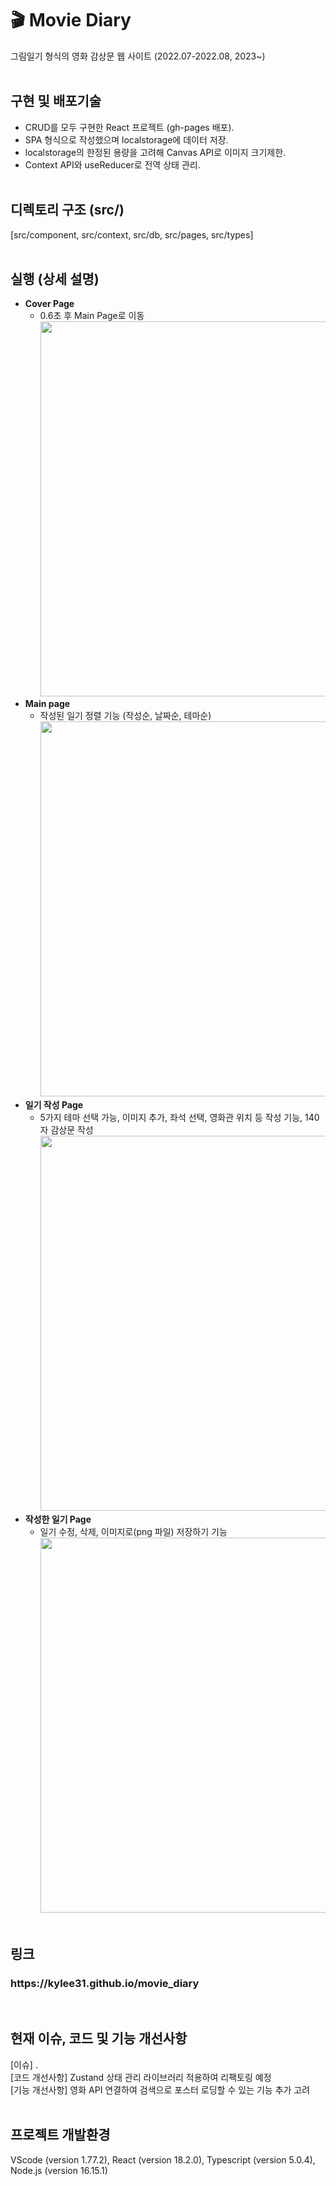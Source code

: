 # 🎬 Movie Diary
그림일기 형식의 영화 감상문 웹 사이트 (2022.07-2022.08, 2023~)
<br/><br/>
## 구현 및 배포기술
- CRUD를 모두 구현한 React 프로젝트 (gh-pages 배포).
- SPA 형식으로 작성했으며 localstorage에 데이터 저장.
- localstorage의 한정된 용량을 고려해 Canvas API로 이미지 크기제한.
- Context API와 useReducer로 전역 상태 관리.
<br/><br/>
## 디렉토리 구조 (src/)
[src/component, src/context, src/db, src/pages, src/types]
<br/><br/>
## 실행 (상세 설명)

- **Cover Page** <br/>
  - 0.6초 후 Main Page로 이동 <br/>
    <image src="https://user-images.githubusercontent.com/106156087/232793800-6042f556-23fd-44a0-a404-a92ca87c5277.png" width="600">
- **Main page** <br/>
  - 작성된 일기 정렬 기능 (작성순, 날짜순, 테마순) <br/>
    <image src="https://github.com/kylee31/movie_diary/assets/106156087/0b83acb0-c46c-4979-95b8-ff0f849de760.png" width="600">
- **일기 작성 Page** <br/>
  - 5가지 테마 선택 가능, 이미지 추가, 좌석 선택, 영화관 위치 등 작성 기능, 140자 감상문 작성
    <image src="https://user-images.githubusercontent.com/106156087/232794169-497b62ed-a6a4-40a7-b185-42f179828786.png" width="600">
- **작성한 일기 Page** <br/>
  - 일기 수정, 삭제, 이미지로(png 파일) 저장하기 기능 <br/>
    <image src="https://user-images.githubusercontent.com/106156087/232796226-c239d892-5dc9-48f8-b991-0edbc0b2f571.png" width="600">
<br/><br/>
## 링크
<h3>https://kylee31.github.io/movie_diary</h3>
<br/>

## 현재 이슈, 코드 및 기능 개선사항
[이슈] . <br/>
[코드 개선사항] Zustand 상태 관리 라이브러리 적용하여 리팩토링 예정 <br/>
[기능 개선사항] 영화 API 연결하여 검색으로 포스터 로딩할 수 있는 기능 추가 고려
<br/><br/>
## 프로젝트 개발환경
VScode (version 1.77.2), React (version 18.2.0), Typescript (version 5.0.4), Node.js (version 16.15.1)


